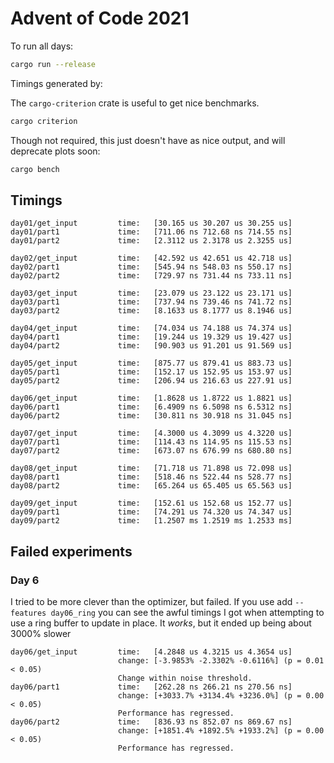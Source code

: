 # Advent of Code 2021

To run all days:

```sh
cargo run --release
```

Timings generated by:

The `cargo-criterion` crate is useful to get nice benchmarks.

```sh
cargo criterion
```

Though not required, this just doesn't have as nice output, and will deprecate plots soon:

```sh
cargo bench
```

## Timings

```
day01/get_input         time:   [30.165 us 30.207 us 30.255 us]
day01/part1             time:   [711.06 ns 712.68 ns 714.55 ns]
day01/part2             time:   [2.3112 us 2.3178 us 2.3255 us]

day02/get_input         time:   [42.592 us 42.651 us 42.718 us]
day02/part1             time:   [545.94 ns 548.03 ns 550.17 ns]
day02/part2             time:   [729.97 ns 731.44 ns 733.11 ns]

day03/get_input         time:   [23.079 us 23.122 us 23.171 us]
day03/part1             time:   [737.94 ns 739.46 ns 741.72 ns]
day03/part2             time:   [8.1633 us 8.1777 us 8.1946 us]

day04/get_input         time:   [74.034 us 74.188 us 74.374 us]
day04/part1             time:   [19.244 us 19.329 us 19.427 us]
day04/part2             time:   [90.903 us 91.201 us 91.569 us]

day05/get_input         time:   [875.77 us 879.41 us 883.73 us]
day05/part1             time:   [152.17 us 152.95 us 153.97 us]
day05/part2             time:   [206.94 us 216.63 us 227.91 us]

day06/get_input         time:   [1.8628 us 1.8722 us 1.8821 us]
day06/part1             time:   [6.4909 ns 6.5098 ns 6.5312 ns]
day06/part2             time:   [30.811 ns 30.918 ns 31.045 ns]

day07/get_input         time:   [4.3000 us 4.3099 us 4.3220 us]
day07/part1             time:   [114.43 ns 114.95 ns 115.53 ns]
day07/part2             time:   [673.07 ns 676.99 ns 680.80 ns]

day08/get_input         time:   [71.718 us 71.898 us 72.098 us]
day08/part1             time:   [518.46 ns 522.44 ns 528.77 ns]
day08/part2             time:   [65.264 us 65.405 us 65.563 us]

day09/get_input         time:   [152.61 us 152.68 us 152.77 us]
day09/part1             time:   [74.291 us 74.320 us 74.347 us]
day09/part2             time:   [1.2507 ms 1.2519 ms 1.2533 ms]
```

## Failed experiments

### Day 6

I tried to be more clever than the optimizer, but failed. If you use add
`--features day06_ring` you can see the awful timings I got when attempting to
use a ring buffer to update in place. It _works_, but it ended up being about 3000% slower

```
day06/get_input         time:   [4.2848 us 4.3215 us 4.3654 us]
                        change: [-3.9853% -2.3302% -0.6116%] (p = 0.01 < 0.05)
                        Change within noise threshold.
day06/part1             time:   [262.28 ns 266.21 ns 270.56 ns]
                        change: [+3033.7% +3134.4% +3236.0%] (p = 0.00 < 0.05)
                        Performance has regressed.
day06/part2             time:   [836.93 ns 852.07 ns 869.67 ns]
                        change: [+1851.4% +1892.5% +1933.2%] (p = 0.00 < 0.05)
                        Performance has regressed.

```
